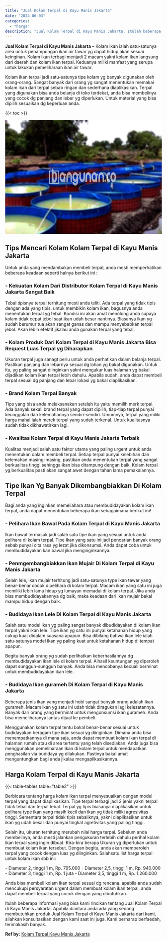 ```yaml
---
title: "Jual Kolam Terpal di Kayu Manis Jakarta"
date: "2024-06-03"
categories: 
  - "harga"
description: "Jual Kolam Terpal di Kayu Manis Jakarta. Itulah beberapa informasi yang bisa kami rincikan tentang Jual Kolam Terpal di Kayu Manis Jakarta. Apabila diantara..."
---
```


**Jual Kolam Terpal di Kayu Manis Jakarta** – Kolam ikan ialah satu-satunya area untuk penampungan ikan air tawar yg dapat hidup akan sesuai keinginan. Kolam ikan terbagi menjadi 2 macam yakni kolam ikan langsung dari daerah dan kolam ikan terpal. Keduanya miliki manfaat yang serupa untuk lakukan pemeliharaan ikan air tawar.

Kolam ikan terpal jadi satu-satunya tipe kolam yg banyak digunakan oleh orang-orang. Sangat banyak dari orang yg sangat menentukan memakai kolam ikan dari terpal sebab ringan dan sederhana diaplikasikan. Terpal yang digunakan bisa anda belanja di toko terdekat, anda bisa membelinya yang cocok dg panjang dan lebar yg diperlukan. Untuk material yang bisa dipilih sesuaikan dg keperluan anda.

{{< toc >}}

![Jual Kolam Terpal di Kayu Manis Jakarta](/images/jual-kolam-terpal-42.png)

## Tips Mencari Kolam Kolam Terpal di Kayu Manis Jakarta

Untuk anda yang mendambakan membeli terpal, anda mesti memperhatikan beberapa keadaan seperti halnya berikut ini :

### \- Kekuatan Kolam Dari Distributor Kolam Terpal di Kayu Manis Jakarta Sangat Baik

Tebal tipisnya terpal terhitung mesti anda teliti. Ada terpal yang tidak tipis dengan ada yang tipis. untuk membikin kolam ikan, bagusnya anda menentukan terpal yg tebal. Kondisi ini akan amat menolong anda supaya kolam tidak cepat jebol saat ikan udah besar nantinya. Biasanya ikan yg sudah berumur tua akan sangat ganas dan mampu menyebabkan terpal jebol. Akan lebih efektif jikalau anda gunakan terpal yang tebal.

### \- Kolam Produk Dari Kolam Terpal di Kayu Manis Jakarta Bisa Request Luas Terpal yg Diharapkan

Ukuran terpal juga sanagt perlu untuk anda perhatikan dalam belanja terpal. Pastikan panjang dan lebarnya sesuai dg lahan yg bakal digunakan. Untuk itu, yg paling sangat diinginkan yakni mengukur luas halaman yg bakal dijadikan kolam ikan terpal lebih dahulu. Apabila sudah, anda dapat membeli terpal sesuai dg panjang dan lebar lokasi yg bakal diaplikasikan.

### \- Brand Kolam Terpal Banyak

Tips yang bisa anda melaksanakan setelah itu yaitu memilih merk terpal. Ada banyak sekali brand terpal yang dapat dipilih, tiap-tiap terpal punyai keunggulan dan kelemahannya sendiri-sendiri. Umumnya, terpal yang miliki harga mahal ialah merek terpal yang sudah terkenal. Untuk kualitasnya sudah tidak dikhawatirkan lagi.

### \- Kwalitas Kolam Terpal di Kayu Manis Jakarta Terbaik

Kualitas menjadi salah satu faktor utama yang paling urgent untuk anda menentukan dalam membeli terpal. Setiap terpal punyai kelebihan dan kelemahan masing-masing, pastikan anda menentukan terpal yang sangat berkualitas tinggi sehingga ikan bisa ditampung dengan baik. Kolam terpal yg berkualitas pasti akan sangat awet dengan tahan lama pemakaiannya.

## Tipe Ikan Yg Banyak Dikembangbiakkan Di Kolam Terpal

Bagi anda yang inginkan memeliahara atau membudidayakan kolam ikan terpal, anda dapat menentukan beberapa ikan sebagaimana berikut ini!

### \- Pelihara Ikan Bawal Pada Kolam Terpal di Kayu Manis Jakarta

Ikan bawal termasuk jadi salah satu tipe ikan yang sesuai untuk anda pelihara di kolam terpal. Tipe ikan yang satu ini jadi pencarian banyak orang sebab punyai cita rasa yg lezat jika dikonsumsi. Anda dapat coba untuk membudidayakan kan bawal jika menginginkannya.

### \- Penmgembangbiakkan Ikan Mujair Di Kolam Terpal di Kayu Manis Jakarta

Selain lele, ikan mujair terhitung jadi satu-satunya type ikan tawar yang benar-benar cocok dipelihara di kolam terpal. Macam ikan yang satu ini juga memiliki lebih lama hidup yg lumayan memadai di kolam terpal. Jika anda bisa membudidayakannya dg baik, maka keadaan dari ikan mujair bakal mampu hidup dengan baik.

### \- Budidaya Ikan Lele Di Kolam Terpal di Kayu Manis Jakarta

Salah satu model ikan yg paling sangat banyak dibudidayakan di kolam ikan terpal yakni ikan lele. Tipe ikan yg satu ini punyai ketahanan hidup yang cukup kuat didalam suasana apapun. Bisa dibilang bahwa ikan lele ialah satu-satunya model ikan yg paling kuat untuk ketahanan hidup di tempat apapun.

Begitu banyak orang yg sudah perlihatkan keberhasilannya dg membudidayakan ikan lele di kolam terpal. Alhasil keuntungan yg diperoleh dapat sungguh-sungguh banyak. Anda bisa mencobanya kecuali berminat untuk membudidayakan ikan lele.

### \- Budidaya Ikan gurameh Di Kolam Terpal di Kayu Manis Jakarta

Beberapa jenis ikan yang menjadi hobi sangat banyak orang adalah ikan gurameh. Macam ikan yg satu ini udah tidak diragukan lagi kelezatannya. Banyak dari orang yang berminat untuk mengonsumsi ikan gurameh. Anda bisa memeliharanya lantas dijual ke pembeli.

Menggunakan kolam terpal tentu bakal benar-benar sesuai untuk budidayakan beragam tipe ikan sesuai yg diinginkan. Dimana anda bisa menempatkannya di mana saja, anda dapat membuat kolam ikan terpal di halaman rumah atau di area tertentu yang telah disediakan. Anda juga bisa menggunakan pemeliharaan ikan di kolam terpal untuk mendapatkan penghasilan via budidaya yg dilakukan. Pastinya bakal amat menguntungkan bagi anda jikalau mengaplikasikannya.

## Harga Kolam Terpal di Kayu Manis Jakarta

{{< table-tables table="table2" >}}

Berbicara tentang harga kolam ikan terpal menyesuaikan dengan model terpal yang dapat diaplikasikan. Tipe terpal terbagi jadi 2 jenis yakni terpal tidak tebal dan terpal tebal. Terpal yg tipis biasanya diaplikasikan untuk pelihara type ikan yang masih kecil dan ikan yg tidak miliki agresivitas tinggi. Sementara terpal tidak tipis sebaliknya, yakni diaplikasikan untuk ikan yg udah besar dan punyai tingkat agretivitas yang paling tinggi.

Selain itu, ukuran terhitung merubah nilai harga terpal. Sebelum anda membelinya, anda mesti jalankan pengukuran terlebih dahulu perihal kolam ikan terpal yang ingin dibuat. Kira-kira berapa Ukuran yg diperlukan untuk membuat kolam ikan tersebut. Dengan begitu, anda akan memperoleh terpal yang cocok dengan luas yg diinginkan. Salahsatu list harga terpal untuk kolam ikan sbb ini:

\- Diameter 2, tinggi 1 m, Rp. 795.000 - Diameter 2,5, tinggi 1 m, Rp. 940.000 - Diameter 3, tinggi 1 m, Rp. 1 juta - Diameter 3,5, tinggi 1 m, Rp. 1.260.000

Anda bisa membeli kolam ikan terpal sesuai dg rencana. apabila anda sudah mencukupi persyaratan urgent dalam membuat kolam ikan terpal, anda dapat membeli terpal yang cocok dengan yang dibutuhkan.

Itulah beberapa informasi yang bisa kami rincikan tentang Jual Kolam Terpal di Kayu Manis Jakarta. Apabila diantara anda ada yang sedang membutuhkan produk Jual Kolam Terpal di Kayu Manis Jakarta dari kami, silahkan konsultasikan dengan kami saat ini juga. Kami berharap berfaedah, terimakasih banyak.

**Ref by:** [Kolam Terpal Kayu Manis Jakarta](https://id.wikipedia.org/wiki/Kolam)
